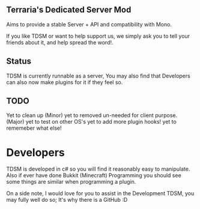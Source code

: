 Terraria's Dedicated Server Mod
-------------

Aims to provide a stable Server + API and compatibility with Mono.

If you like TDSM or want to help support us, we simply ask you to tell your friends about it, and help spread the word!.


Status
-------------
TDSM is currently runnable as a server, You may also find that Developers can also now make plugins for it if they feel so.


TODO
-------------
Yet to clean up (Minor)
yet to removed un-needed for client purpose. (Major)
yet to test on other OS's
yet to add more plugin hooks!
yet to rememeber what else!

Developers
=============
TDSM is developed in c# so you will find it reasonably easy to manipulate. Also if ever have done Bukkit (Minecraft) Programming you should see some things are similar when programming a plugin.

On a side note, 
I would love for you to assist in the Development TDSM, you may fully well do so; It's why there is a GitHub :D


